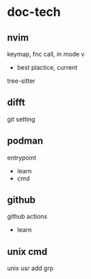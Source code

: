 
# doc-tech


## nvim

keymap, fnc call, in mode v
- best plactice, current

tree-sitter


## difft

git setting


## podman

entrypoint
- learn
- cmd


## github

github actions
- learn


## unix cmd

unix usr add grp


